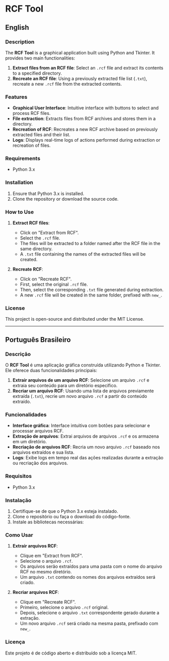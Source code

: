 # RCF Tool  

## English  

### Description  
The **RCF Tool** is a graphical application built using Python and Tkinter. It provides two main functionalities:  
1. **Extract files from an RCF file**: Select an `.rcf` file and extract its contents to a specified directory.  
2. **Recreate an RCF file**: Using a previously extracted file list (`.txt`), recreate a new `.rcf` file from the extracted contents.  

### Features  
- **Graphical User Interface**: Intuitive interface with buttons to select and process RCF files.  
- **File extraction**: Extracts files from RCF archives and stores them in a directory.  
- **Recreation of RCF**: Recreates a new RCF archive based on previously extracted files and their list.  
- **Logs**: Displays real-time logs of actions performed during extraction or recreation of files.  

### Requirements  
- Python 3.x  

### Installation  
1. Ensure that Python 3.x is installed.  
2. Clone the repository or download the source code.  

### How to Use  
1. **Extract RCF files**:  
   - Click on "Extract from RCF".  
   - Select the `.rcf` file.  
   - The files will be extracted to a folder named after the RCF file in the same directory.  
   - A `.txt` file containing the names of the extracted files will be created.  

2. **Recreate RCF**:  
   - Click on "Recreate RCF".  
   - First, select the original `.rcf` file.  
   - Then, select the corresponding `.txt` file generated during extraction.  
   - A new `.rcf` file will be created in the same folder, prefixed with `new_`.  

### License  
This project is open-source and distributed under the MIT License.  

---

## Português Brasileiro  

### Descrição  
O **RCF Tool** é uma aplicação gráfica construída utilizando Python e Tkinter. Ele oferece duas funcionalidades principais:  
1. **Extrair arquivos de um arquivo RCF**: Selecione um arquivo `.rcf` e extraia seu conteúdo para um diretório específico.  
2. **Recriar um arquivo RCF**: Usando uma lista de arquivos previamente extraída (`.txt`), recrie um novo arquivo `.rcf` a partir do conteúdo extraído.  
  
### Funcionalidades  
- **Interface gráfica**: Interface intuitiva com botões para selecionar e processar arquivos RCF.  
- **Extração de arquivos**: Extrai arquivos de arquivos `.rcf` e os armazena em um diretório.  
- **Recriação de arquivos RCF**: Recria um novo arquivo `.rcf` baseado nos arquivos extraídos e sua lista.  
- **Logs**: Exibe logs em tempo real das ações realizadas durante a extração ou recriação dos arquivos.  

### Requisitos  
- Python 3.x  

### Instalação  
1. Certifique-se de que o Python 3.x esteja instalado.  
2. Clone o repositório ou faça o download do código-fonte.  
3. Instale as bibliotecas necessárias:  

### Como Usar  
1. **Extrair arquivos RCF**:  
   - Clique em "Extract from RCF".  
   - Selecione o arquivo `.rcf`.  
   - Os arquivos serão extraídos para uma pasta com o nome do arquivo RCF no mesmo diretório.  
   - Um arquivo `.txt` contendo os nomes dos arquivos extraídos será criado.  

2. **Recriar arquivos RCF**:  
   - Clique em "Recreate RCF".  
   - Primeiro, selecione o arquivo `.rcf` original.  
   - Depois, selecione o arquivo `.txt` correspondente gerado durante a extração.  
   - Um novo arquivo `.rcf` será criado na mesma pasta, prefixado com `new_`.  

### Licença  
Este projeto é de código aberto e distribuído sob a licença MIT.  
  
